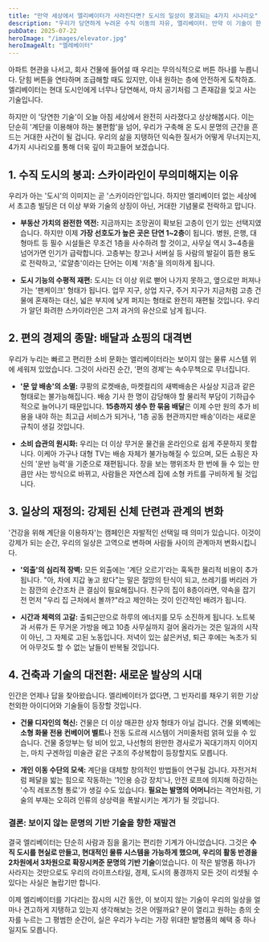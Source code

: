 ```yaml
---
title: "만약 세상에서 엘리베이터가 사라진다면? 도시의 일상이 붕괴되는 4가지 시나리오"
description: "우리가 당연하게 누려온 수직 이동의 자유, 엘리베이터. 만약 이 기술이 한순간에 사라진다면 우리의 도시, 경제, 그리고 일상은 어떻게 변할까요? 상상만으로도 아찔한 시나리오를 통해 우리가 잊고 있던 기술의 가치를 분석합니다."
pubDate: 2025-07-22
heroImage: "/images/elevator.jpg"
heroImageAlt: "엘레베이터"
---
```


아파트 현관을 나서고, 회사 건물에 들어설 때 우리는 무의식적으로 버튼 하나를 누릅니다. 닫힘 버튼을 연타하며 조급해할 때도 있지만, 이내 원하는 층에 안전하게 도착하죠. 엘리베이터는 현대 도시인에게 너무나 당연해서, 마치 공기처럼 그 존재감을 잊고 사는 기술입니다.

하지만 이 '당연한 기술'이 오늘 아침 세상에서 완전히 사라졌다고 상상해봅시다. 이는 단순히 '계단을 이용해야 하는 불편함'을 넘어, 우리가 구축해 온 도시 문명의 근간을 흔드는 거대한 사건이 될 겁니다. 우리의 삶을 지탱하던 익숙한 질서가 어떻게 무너지는지, 4가지 시나리오를 통해 더욱 깊이 파고들어 보겠습니다.

## 1. 수직 도시의 붕괴: 스카이라인이 무의미해지는 이유

우리가 아는 '도시'의 이미지는 곧 '스카이라인'입니다. 하지만 엘리베이터 없는 세상에서 초고층 빌딩은 더 이상 부와 기술의 상징이 아닌, 거대한 기념물로 전락하고 맙니다.

-   **부동산 가치의 완전한 역전:** 지금까지는 조망권이 확보된 고층이 인기 있는 선택지였습니다. 하지만 이제 **가장 선호도가 높은 곳은 단연 1~2층**이 됩니다. 병원, 은행, 대형마트 등 필수 시설들은 무조건 1층을 사수하려 할 것이고, 사무실 역시 3~4층을 넘어가면 인기가 급락합니다. 고층부는 창고나 서버실 등 사람의 발길이 뜸한 용도로 전락하고, '로얄층'이라는 단어는 이제 '저층'을 의미하게 됩니다.

-   **도시 기능의 수평적 재편:** 도시는 더 이상 위로 뻗어 나가지 못하고, 옆으로만 퍼져나가는 '팬케이크' 형태가 됩니다. 업무 지구, 상업 지구, 주거 지구가 지금처럼 고층 건물에 혼재하는 대신, 넓은 부지에 낮게 퍼지는 형태로 완전히 재편될 것입니다. 우리가 알던 화려한 스카이라인은 그저 과거의 유산으로 남게 됩니다.

## 2. 편의 경제의 종말: 배달과 쇼핑의 대격변

우리가 누리는 빠르고 편리한 소비 문화는 엘리베이터라는 보이지 않는 물류 시스템 위에 세워져 있었습니다. 그것이 사라진 순간, '편의 경제'는 속수무책으로 무너집니다.

-   **'문 앞 배송'의 소멸:** 쿠팡의 로켓배송, 마켓컬리의 새벽배송은 사실상 지금과 같은 형태로는 불가능해집니다. 배송 기사 한 명이 감당해야 할 물리적 부담이 기하급수적으로 늘어나기 때문입니다. **15층까지 생수 한 묶음 배달**은 이제 수만 원의 추가 비용을 내야 하는 최고급 서비스가 되거나, '1층 공동 현관까지만 배송'이라는 새로운 규칙이 생길 것입니다.

-   **소비 습관의 원시화:** 우리는 더 이상 무거운 물건을 온라인으로 쉽게 주문하지 못합니다. 이케아 가구나 대형 TV는 배송 자체가 불가능해질 수 있으며, 모든 쇼핑은 자신의 '운반 능력'을 기준으로 재편됩니다. 장을 보는 행위조차 한 번에 들 수 있는 만큼만 사는 방식으로 바뀌고, 사람들은 자연스레 집에 소형 카트를 구비하게 될 것입니다.

## 3. 일상의 재정의: 강제된 신체 단련과 관계의 변화

'건강을 위해 계단을 이용하자'는 캠페인은 자발적인 선택일 때 의미가 있습니다. 이것이 강제가 되는 순간, 우리의 일상은 고역으로 변하며 사람들 사이의 관계마저 변화시킵니다.

-   **'외출'의 심리적 장벽:** 모든 외출에는 '계단 오르기'라는 혹독한 물리적 비용이 추가됩니다. "아, 차에 지갑 놓고 왔다"는 말은 절망의 탄식이 되고, 쓰레기를 버리러 가는 잠깐의 순간조차 큰 결심이 필요해집니다. 친구의 집이 8층이라면, 약속을 잡기 전 먼저 "우리 집 근처에서 볼까?"라고 제안하는 것이 인간적인 배려가 됩니다.

-   **시간과 체력의 고갈:** 출퇴근만으로 하루의 에너지를 모두 소진하게 됩니다. 노트북과 서류가 든 무거운 가방을 메고 10층 사무실까지 걸어 올라가는 것은 일과의 시작이 아닌, 그 자체로 고된 노동입니다. 저녁이 있는 삶은커녕, 퇴근 후에는 녹초가 되어 아무것도 할 수 없는 날들이 반복될 것입니다.

## 4. 건축과 기술의 대전환: 새로운 발상의 시대

인간은 언제나 답을 찾아왔습니다. 엘리베이터가 없다면, 그 빈자리를 채우기 위한 기상천외한 아이디어와 기술들이 등장할 것입니다.

-   **건물 디자인의 혁신:** 건물은 더 이상 매끈한 상자 형태가 아닐 겁니다. 건물 외벽에는 **소형 화물 전용 컨베이어 벨트**나 전동 도르래 시스템이 거미줄처럼 얽혀 있을 수 있습니다. 건물 중앙부는 텅 비어 있고, 나선형의 완만한 경사로가 꼭대기까지 이어지는, 마치 구겐하임 미술관 같은 구조의 주상복합이 등장할지도 모릅니다.

-   **개인 이동 수단의 모색:** 계단을 대체할 창의적인 방법들이 연구될 겁니다. 자전거처럼 페달을 밟는 힘으로 작동하는 '1인용 승강 장치'나, 안전 로프에 의지해 하강하는 '수직 레포츠형 통로'가 생길 수도 있습니다. **필요는 발명의 어머니**라는 격언처럼, 기술의 부재는 오히려 인류의 상상력을 폭발시키는 계기가 될 것입니다.

### 결론: 보이지 않는 문명의 기반 기술을 향한 재발견

결국 엘리베이터는 단순히 사람과 짐을 옮기는 편리한 기계가 아니었습니다. 그것은 **수직 도시를 현실로 만들고, 현대적인 물류 시스템을 가능하게 했으며, 우리의 활동 반경을 2차원에서 3차원으로 확장시켜준 문명의 기반 기술**이었습니다. 이 작은 발명품 하나가 사라지는 것만으로도 우리의 라이프스타일, 경제, 도시의 풍경까지 모든 것이 리셋될 수 있다는 사실은 놀랍기만 합니다.

이제 엘리베이터를 기다리는 잠시의 시간 동안, 이 보이지 않는 기술이 우리의 일상을 얼마나 견고하게 지탱하고 있는지 생각해보는 것은 어떨까요? 문이 열리고 원하는 층의 숫자를 누르는 그 평범한 순간이, 실은 우리가 누리는 가장 위대한 발명품의 혜택 중 하나일지도 모릅니다.